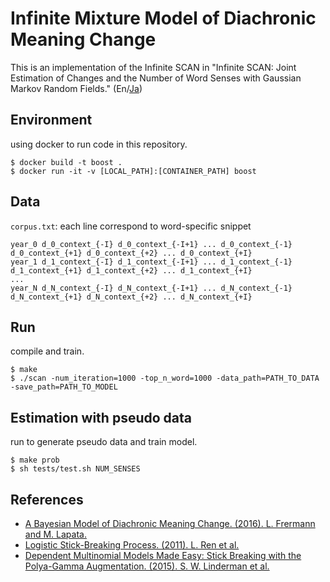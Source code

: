 # Infinite Mixture Model of Diachronic Meaning Change

This is an implementation of the Infinite SCAN in "Infinite SCAN: Joint Estimation of Changes and the Number of Word Senses with Gaussian Markov Random Fields." (En/[Ja](http://chasen.org/~daiti-m/paper/inoue22gmrf-change.pdf))

## Environment

using docker to run code in this repository.

```
$ docker build -t boost .
$ docker run -it -v [LOCAL_PATH]:[CONTAINER_PATH] boost
```

## Data

`corpus.txt`: each line correspond to word-specific snippet

```
year_0 d_0_context_{-I} d_0_context_{-I+1} ... d_0_context_{-1} d_0_context_{+1} d_0_context_{+2} ... d_0_context_{+I}
year_1 d_1_context_{-I} d_1_context_{-I+1} ... d_1_context_{-1} d_1_context_{+1} d_1_context_{+2} ... d_1_context_{+I}
...
year_N d_N_context_{-I} d_N_context_{-I+1} ... d_N_context_{-1} d_N_context_{+1} d_N_context_{+2} ... d_N_context_{+I}
```

## Run

compile and train.

```
$ make
$ ./scan -num_iteration=1000 -top_n_word=1000 -data_path=PATH_TO_DATA -save_path=PATH_TO_MODEL
```

## Estimation with pseudo data

run to generate pseudo data and train model.

```
$ make prob
$ sh tests/test.sh NUM_SENSES
```

## References

- [A Bayesian Model of Diachronic Meaning Change. (2016). L. Frermann and M. Lapata.](https://www.aclweb.org/anthology/Q16-1003.pdf)
- [Logistic Stick-Breaking Process. (2011). L. Ren et al.](https://www.jmlr.org/papers/volume12/ren11a/ren11a.pdf)
- [Dependent Multinomial Models Made Easy: Stick Breaking with the Polya-Gamma Augmentation. (2015). S. W. Linderman et al.](https://www.cs.princeton.edu/~rpa/pubs/linderman2015multinomial.pdf)